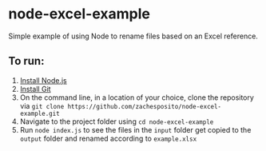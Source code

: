 # node-excel-example

Simple example of using Node to rename files based on an Excel reference.

## To run:

1. [Install Node.js](https://nodejs.org/en/download/)
2. [Install Git](https://git-scm.com/downloads)
3. On the command line, in a location of your choice, clone the repository via `git clone https://github.com/zachesposito/node-excel-example.git`
4. Navigate to the project folder using `cd node-excel-example`
5. Run `node index.js` to see the files in the `input` folder get copied to the `output` folder and renamed according to `example.xlsx`